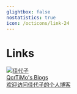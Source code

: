 ```yaml
---
glightbox: false
nostatistics: true
icon: /octicons/link-24
---
```


# Links


<div class="flink-list">

<div class="flink-list-item">
    <a href="https://www.qcrtimo.com" title="QcrTiMo" target="_blank">
        <div class="flink-item-icon">
            <img src="https://qcrtimo.com/wp-content/uploads/2025/04/QcrTiMo.png" alt="佳代子">
        </div>
        <div class="flink-item-name">QcrTiMo's Blogs</div>
        <div class="flink-item-desc">欢迎访问佳代子的个人博客</div>
    </a>
</div>